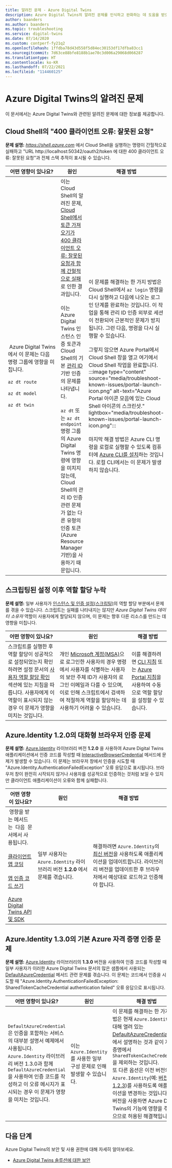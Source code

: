 ```yaml
---
title: 알려진 문제 - Azure Digital Twins
description: Azure Digital Twins의 알려진 문제를 인식하고 완화하는 데 도움을 받으세요.
author: baanders
ms.author: baanders
ms.topic: troubleshooting
ms.service: digital-twins
ms.date: 07/14/2020
ms.custom: contperf-fy21q2
ms.openlocfilehash: 1ffdba78d43d558f5d84ec30153df17dfba83cc1
ms.sourcegitcommit: 7d63ce88bfe8188b1ae70c3d006a29068d066287
ms.translationtype: HT
ms.contentlocale: ko-KR
ms.lasthandoff: 07/22/2021
ms.locfileid: "114460125"
---
```

# <a name="known-issues-in-azure-digital-twins"></a>Azure Digital Twins의 알려진 문제

이 문서에서는 Azure Digital Twins와 관련된 알려진 문제에 대한 정보를 제공합니다.

## <a name="400-client-error-bad-request-in-cloud-shell"></a>Cloud Shell의 "400 클라이언트 오류: 잘못된 요청"

**문제 설명:** *https://shell.azure.com* 에서 Cloud Shell을 실행하는 명령이 간헐적으로 실패하고 "URL http://localhost:50342/oauth2/token 에 대한 400 클라이언트 오류: 잘못된 요청"과 전체 스택 추적이 표시될 수 있습니다.

| 어떤 영향이 있나요? | 원인 | 해결 방법 |
| --- | --- | --- |
| &nbsp;Azure&nbsp;Digital&nbsp;Twins에서 이 문제는 다음 명령 그룹에 영향을 미칩니다.<br><br>`az dt route`<br><br>`az dt model`<br><br>`az dt twin` | 이는 Cloud Shell의 알려진 문제, [Cloud Shell에서 토큰 가져오기가 400 클라이언트 오류: 잘못된 요청과 함께 간헐적으로 실패](https://github.com/Azure/azure-cli/issues/11749)로 인한 결과입니다.<br><br>이는 Azure Digital Twins 인스턴스 인증 토큰과 Cloud Shell의 기본 [관리 ID](../active-directory/managed-identities-azure-resources/overview.md) 기반 인증의 문제를 나타냅니다. <br><br>`az dt` 또는 `az dt endpoint` 명령 그룹의 Azure Digital Twins 명령에 영향을 미치지 않는데, Cloud Shell의 관리 ID 인증 관련 문제가 없는 다른 유형의 인증 토큰(Azure Resource Manager 기반)을 사용하기 때문입니다. | 이 문제를 해결하는 한 가지 방법은 Cloud Shell에서 `az login` 명령을 다시 실행하고 다음에 나오는 로그인 단계를 완료하는 것입니다. 이 작업을 통해 관리 ID 인증 외부로 세션이 전환되어 근본적인 문제가 방지됩니다. 그런 다음, 명령을 다시 실행할 수 있습니다.<br><br>그렇지 않으면 Azure Portal에서 Cloud Shell 창을 열고 여기에서 Cloud Shell 작업을 완료합니다.<br>:::image type="content" source="media/troubleshoot-known-issues/portal-launch-icon.png" alt-text="Azure Portal 아이콘 모음에 있는 Cloud Shell 아이콘의 스크린샷." lightbox="media/troubleshoot-known-issues/portal-launch-icon.png":::<br><br>마지막 해결 방법은 Azure CLI 명령을 로컬로 실행할 수 있도록 컴퓨터에 [Azure CLI를 설치](/cli/azure/install-azure-cli)하는 것입니다. 로컬 CLI에서는 이 문제가 발생하지 않습니다. |


## <a name="missing-role-assignment-after-scripted-setup"></a>스크립팅된 설정 이후 역할 할당 누락

**문제 설명:** 일부 사용자가 [인스턴스 및 인증 설정(스크립팅)](how-to-set-up-instance-scripted.md)의 역할 할당 부분에서 문제를 겪을 수 있습니다. 스크립트는 실패를 나타내지는 않지만 *Azure Digital Twins 데이터 소유자* 역할이 사용자에게 할당되지 않으며, 이 문제는 향후 다른 리소스를 만드는 데 영향을 미칩니다.

| 어떤 영향이 있나요? | 원인 | 해결 방법 |
| --- | --- | --- |
| 스크립트를 실행한 후 역할 할당이 성공적으로 설정되었는지 확인하려면 설정 문서의 [사용자 역할 할당 확인](how-to-set-up-instance-scripted.md#verify-user-role-assignment) 섹션에 있는 지침을 따릅니다. 사용자에게 이 역할이 표시되지 않는 경우 이 문제가 영향을 미치는 것입니다. | 개인 [Microsoft 계정(MSA)](https://account.microsoft.com/account)으로 로그인한 사용자의 경우 명령에서 사용자를 식별하는 사용자의 보안 주체 ID가 사용자의 로그인 이메일과 다를 수 있으며, 이로 인해 스크립트에서 검색하여 적절하게 역할을 할당하는 데 사용하기 어려울 수 있습니다. | 이를 해결하려면 [CLI 지침](how-to-set-up-instance-cli.md#set-up-user-access-permissions) 또는 [Azure Portal 지침](how-to-set-up-instance-portal.md#set-up-user-access-permissions)을 사용하여 수동으로 역할 할당을 설정할 수 있습니다. |

## <a name="issue-with-interactive-browser-authentication-on-azureidentity-120"></a>Azure.Identity 1.2.0의 대화형 브라우저 인증 문제

**문제 설명:** [Azure.Identity](/dotnet/api/azure.identity?view=azure-dotnet&preserve-view=true) 라이브러리 버전 **1.2.0** 을 사용하여 Azure Digital Twins 애플리케이션에서 인증 코드를 작성할 때 [InteractiveBrowserCredential](/dotnet/api/azure.identity.interactivebrowsercredential?view=azure-dotnet&preserve-view=true) 메서드에 문제가 발생할 수 있습니다. 이 문제는 브라우저 창에서 인증을 시도할 때 "Azure.Identity.AuthenticationFailedException" 오류 응답으로 표시됩니다. 브라우저 창이 완전히 시작되지 않거나 사용자를 성공적으로 인증하는 것처럼 보일 수 있지만 클라이언트 애플리케이션이 오류와 함께 실패합니다.

| 어떤 영향이 있나요? | 원인 | 해결 방법 |
| --- | --- | --- |
| &nbsp;영향을 받는&nbsp;메서드는&nbsp;&nbsp;다음&nbsp;&nbsp;문서에서&nbsp;사용됩니다.<br><br>[클라이언트 앱 코딩](tutorial-code.md)<br><br>[앱 인증 코드 쓰기](how-to-authenticate-client.md)<br><br>[Azure Digital Twins API 및 SDK](concepts-apis-sdks.md) | 일부 사용자는 `Azure.Identity` 라이브러리 버전 **1.2.0** 에서 문제를 겪습니다. | 해결하려면 `Azure.Identity`의 [최신 버전](https://www.nuget.org/packages/Azure.Identity)을 사용하도록 애플리케이션을 업데이트합니다. 라이브러리 버전을 업데이트한 후 브라우저에서 예상대로 로드하고 인증해야 합니다. |

## <a name="issue-with-default-azure-credential-authentication-on-azureidentity-130"></a>Azure.Identity 1.3.0의 기본 Azure 자격 증명 인증 문제

**문제 설명:** [Azure.Identity](/dotnet/api/azure.identity?view=azure-dotnet&preserve-view=true) 라이브러리의 **1.3.0** 버전을 사용하여 인증 코드를 작성할 때 일부 사용자가 이러한 Azure Digital Twins 문서의 많은 샘플에서 사용되는 [DefaultAzureCredential](/dotnet/api/azure.identity.defaultazurecredential?view=azure-dotnet&preserve-view=true) 메서드 관련 문제를 겪습니다. 이 문제는 코드에서 인증을 시도할 때 "Azure.Identity.AuthenticationFailedException: SharedTokenCacheCredential authentication failed" 오류 응답으로 표시됩니다.

| 어떤 영향이 있나요? | 원인 | 해결 방법 |
| --- | --- | --- |
| `DefaultAzureCredential`은 인증을 포함하는 서비스의 대부분 설명서 예제에서 사용됩니다. `Azure.Identity` 라이브러리 버전 1.3.0과 함께 `DefaultAzureCredential`을 사용하여 인증 코드를 작성하고 이 오류 메시지가 표시되는 경우 이 문제가 영향을 미치는 것입니다. | 이는 `Azure.Identity`를 사용한 일부 구성 문제로 인해 발생할 수 있습니다. | 이 문제를 해결하는 한 가지 방법은 현재 `Azure.Identity`에 대해 열려 있는 [DefaultAzureCredential 문제](https://github.com/Azure/azure-sdk/issues/1970)에서 설명하는 것과 같이 자격 증명에서 `SharedTokenCacheCredential`을 제외하는 것입니다.<br>또 다른 옵션은 이전 버전의 `Azure.Identity`(예: [버전 1.2.3](https://www.nuget.org/packages/Azure.Identity/1.2.3))를 사용하도록 애플리케이션을 변경하는 것입니다. 이전 버전을 사용하면 Azure Digital Twins의 기능에 영향을 주지 않으므로 허용된 해결책입니다. |

## <a name="next-steps"></a>다음 단계

Azure Digital Twins의 보안 및 사용 권한에 대해 자세히 알아보세요.
* [Azure Digital Twins 솔루션에 대한 보안](concepts-security.md)
